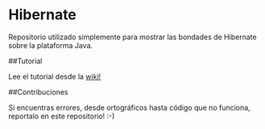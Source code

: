 Hibernate
=========

Repositorio utilizado simplemente para mostrar las bondades de Hibernate sobre la plataforma Java.

##Tutorial

Lee el tutorial desde la [wiki!](https://github.com/lucio-martinez/hibernate/wiki)

##Contribuciones

Si encuentras errores, desde ortográficos hasta código que no funciona, reportalo en este repositorio! :-)
